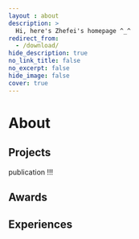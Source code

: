 ```yaml
---
layout : about 
description: >
  Hi, here's Zhefei's homepage ^_^
redirect_from:
  - /download/
hide_description: true
no_link_title: false 
no_excerpt: false 
hide_image: false
cover: true
---
```


# About
<!--author-->

## Projects

publication !!!

## Awards





## Experiences






<!-- [latex]: #beautiful-math
[math]: docs/writing.md#adding-math
[kit]: https://github.com/hydecorp/hydejack-starter-kit/releases -->